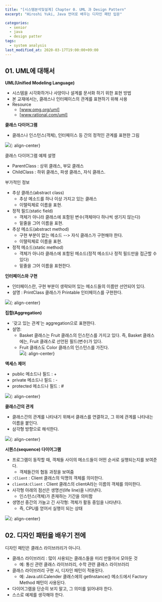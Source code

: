 ```yaml
---
title: "[시스템분석및설계] Chapter 0. UML 과 Design Pattern"  
excerpt: "Hiroshi Yuki, Java 언어로 배우는 디자인 패턴 입문"  

categories: 
  - senior
  - java
  - design patter
tags:
  - system analysis
last_modified_at: 2020-03-17T19:00:00+09:00  
---  
```


## 01. UML에 대해서
**UML(Unified Modeling Language)**  
  - 시스템을 시각화하거나 사양이나 설계를 문서화 하기 위한 표현 방법
  - 본 교재에서는, 클래스나 인터페이스의 관계를 표현하기 위해 사용
  - Resource
    - [www.omg.org/uml]
    - [www.rational.com/uml]  

**클래스 다이어그램**  
  - 클래스나 인스턴스(객체), 인터페이스 등 간의 정적인 관계를 표현한 그림  

![](https://eliotjang.github.io/assets/images/system-analysis/ch00-1.png){: align-center}  

클래스 다이어그램 예제 설명  
  - ParentClass : 상위 클래스, 부모 클래스
  - ChildClass : 하위 클래스, 파생 클래스, 자식 클래스. 

부가적인 정보  
  - 추상 클래스(abstract class)  
    - 추상 메소드를 하나 이상 가지고 있는 클래스
    - 이탤릭체로 이름을 표현. 
  - 정적 필드(static field)  
    - 객체가 아니라 클래스에 포함된 변수(객체마다 하나씩 생기지 않는다)
    - 밑줄을 그어 이름을 표현.  
  - 추상 메소드(abstract method)  
    - 구현 부분이 없는 메소드 --> 자식 클래스가 구현해야 한다.  
    - 이탤릭체로 이름을 표현. 
  - 정적 메소드(static method)  
    - 객체가 아니라 클래스에 포함된 메소드(정적 메소드나 정적 필드만을 접근할 수 있다) 
    - 밑줄을 그어 이름을 표현한다.  

**인터페이스와 구현**
  - 인터페이스란, 구현 부분이 생략되어 있는 메소드들의 이름만 선언되어 있다.
  - 설명 : PrintClass 클래스가 Printable 인터페이스를 구현한다.  

![](https://eliotjang.github.io/assets/images/system-analysis/ch00-2.png){: align-center}  

**집합(Aggregation)**  
  - '갖고 있는 관계'는 aggregation으로 표현한다.  
  - 설명:  
    - Basket 클래스는 Fruit 클래스의 인스턴스를 가지고 있다. 즉, Basket 클래스에는, Fruit 클래스로 선언된 필드(변수)가 있다.  
    - Fruit 클래스도 Color 클래스의 인스턴스를 가진다.  
![](https://eliotjang.github.io/assets/images/system-analysis/ch00-3.png){: align-center}  

**액세스 제어**
  - public 메소드나 필드 : +
  - private 메소드나 필드 : -
  - protected 메소드나 필드 : #  

![](https://eliotjang.github.io/assets/images/system-analysis/ch00-4.png){: align-center}  

**클래스간의 관게**
  - 클래스간의 관계를 나타내기 위해서 클래스를 연결하고, 그 위에 관계를 나타내는 이름을 붙인다.  
  - 삼각형 방향으로 해석한다.  

![](https://eliotjang.github.io/assets/images/system-analysis/ch00-5.png){: align-center}  

**시퀀스(sequence) 다이어그램**
  - 프로그램이 동작할 때, 객체들 사이의 메소드들이 어떤 순서로 실행되는지를 보여준다.  
    - 객체들간의 협동 과정을 보여줌
  - `:Client` : Client 클래스의 익명의 객체를 의미한다.  
  - `clientA:Client` : Client 클래스의 clientA라는 이름의 객체를 의미한다. 
  - 사각형 아래의 점선은 생명선(life line)을 나타낸다. 
    - 인스턴스(객체)가 존재하는 기간을 의미함
  - 생명선 중간의 가늘고 긴 사각형: 객체가 활동 중임을 나타낸다. 
    - 즉, CPU를 얻어서 실행이 되는 상태  

![](https://eliotjang.github.io/assets/images/system-analysis/ch00-6.png){: align-center}  


## 02. 디자인 패턴을 배우기 전에  

디자인 패턴은 클래스 라이브러리가 아니다. 
  - 클래스 라이브러리 : 많이 사용되는 클래스들을 미리 만들어서 모아둔 것
    - 예: 통신 관련 클래스 라이브러리, 수학 관련 클래스 라이브러리
  - 클래스 라이브러리 구현 시, 디자인 패턴이 적용된다.  
    - 예: Java.util.Calender 클래스에의 getInstance() 메소드에서 Factory Method 패턴이 사용된다. 
  - 다이어그램을 단순히 보지 말고, 그 의미를 읽어내야 한다.  
  - 스스로 예제를 생각해야 한다.  


